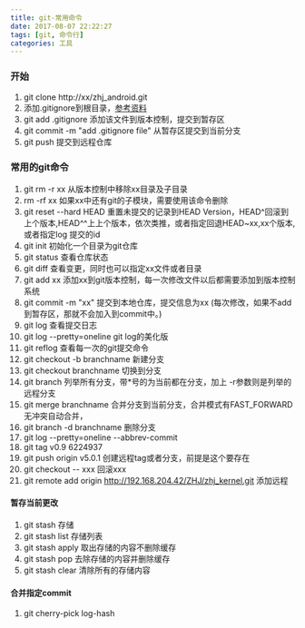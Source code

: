 ```yaml
---
title: git-常用命令
date: 2017-08-07 22:22:27
tags: [git, 命令行]
categories: 工具
---
```




###  开始
1. git clone http://xx/zhj_android.git
2. 添加.gitignore到根目录，[参考资料](https://github.com/github/gitignore)
3. git add .gitignore 添加该文件到版本控制，提交到暂存区
4. git commit -m "add .gitignore file" 从暂存区提交到当前分支
5. git push 提交到远程仓库

### 常用的git命令
1. git rm -r xx 从版本控制中移除xx目录及子目录
2. rm -rf xx 如果xx中还有git的子模块，需要使用该命令删除
3. git reset --hard HEAD 重置未提交的记录到HEAD Version，HEAD^回滚到上个版本,HEAD^^上上个版本，依次类推，或者指定回退HEAD~xx,xx个版本,或者指定log 提交的id
4. git init 初始化一个目录为git仓库
5. git status 查看仓库状态
6. git diff 查看变更，同时也可以指定xx文件或者目录
7. git add xx 添加xx到git版本控制，每一次修改文件以后都需要添加到版本控制系统
8. git commit -m "xx" 提交到本地仓库，提交信息为xx (每次修改，如果不add到暂存区，那就不会加入到commit中。)
9. git log 查看提交日志
10. git log --pretty=oneline git log的美化版
11. git reflog 查看每一次的git提交命令
12. git checkout -b branchname 新建分支
13. git checkout branchname 切换到分支
14. git branch 列举所有分支，带*号的为当前都在分支，加上 -r参数则是列举的远程分支
15. git merge branchname 合并分支到当前分支，合并模式有FAST_FORWARD 无冲突自动合并，
16. git branch -d branchname 删除分支
17. git log --pretty=oneline --abbrev-commit
18. git tag v0.9 6224937
19. git push origin v5.0.1 创建远程tag或者分支，前提是这个要存在
20. git checkout -- xxx 回滚xxx
21. git remote add origin http://192.168.204.42/ZHJ/zhj_kernel.git 添加远程

#### 暂存当前更改

1. git stash   存储
2. git stash list  存储列表
3. git stash apply  取出存储的内容不删除缓存
4. git stash pop  去除存储的内容并删除缓存
5. git stash clear 清除所有的存储内容


#### 合并指定commit

1. git cherry-pick log-hash
